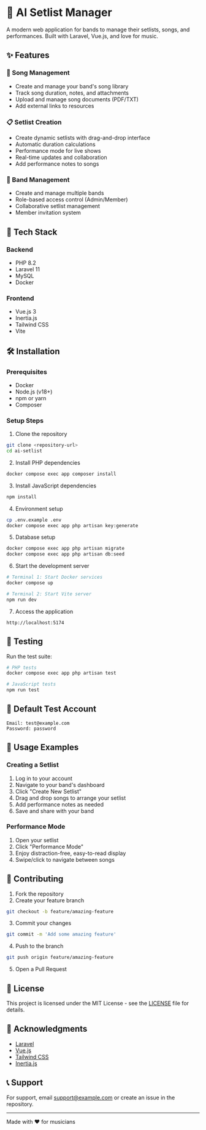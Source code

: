 # 🎸 AI Setlist Manager

A modern web application for bands to manage their setlists, songs, and performances. Built with Laravel, Vue.js, and love for music.

## ✨ Features

### 🎵 Song Management
- Create and manage your band's song library
- Track song duration, notes, and attachments
- Upload and manage song documents (PDF/TXT)
- Add external links to resources

### 📋 Setlist Creation
- Create dynamic setlists with drag-and-drop interface
- Automatic duration calculations
- Performance mode for live shows
- Real-time updates and collaboration
- Add performance notes to songs

### 👥 Band Management
- Create and manage multiple bands
- Role-based access control (Admin/Member)
- Collaborative setlist management
- Member invitation system

## 🚀 Tech Stack

### Backend
- PHP 8.2
- Laravel 11
- MySQL
- Docker

### Frontend
- Vue.js 3
- Inertia.js
- Tailwind CSS
- Vite

## 🛠 Installation

### Prerequisites
- Docker
- Node.js (v18+)
- npm or yarn
- Composer

### Setup Steps

1. Clone the repository
```bash
git clone <repository-url>
cd ai-setlist
```

2. Install PHP dependencies
```bash
docker compose exec app composer install
```

3. Install JavaScript dependencies
```bash
npm install
```

4. Environment setup
```bash
cp .env.example .env
docker compose exec app php artisan key:generate
```

5. Database setup
```bash
docker compose exec app php artisan migrate
docker compose exec app php artisan db:seed
```

6. Start the development server
```bash
# Terminal 1: Start Docker services
docker compose up

# Terminal 2: Start Vite server
npm run dev
```

7. Access the application
```
http://localhost:5174
```

## 🧪 Testing

Run the test suite:

```bash
# PHP tests
docker compose exec app php artisan test

# JavaScript tests
npm run test
```

## 👤 Default Test Account

```
Email: test@example.com
Password: password
```

## 📱 Usage Examples

### Creating a Setlist
1. Log in to your account
2. Navigate to your band's dashboard
3. Click "Create New Setlist"
4. Drag and drop songs to arrange your setlist
5. Add performance notes as needed
6. Save and share with your band

### Performance Mode
1. Open your setlist
2. Click "Performance Mode"
3. Enjoy distraction-free, easy-to-read display
4. Swipe/click to navigate between songs

## 🤝 Contributing

1. Fork the repository
2. Create your feature branch
```bash
git checkout -b feature/amazing-feature
```
3. Commit your changes
```bash
git commit -m 'Add some amazing feature'
```
4. Push to the branch
```bash
git push origin feature/amazing-feature
```
5. Open a Pull Request

## 📝 License

This project is licensed under the MIT License - see the [LICENSE](LICENSE) file for details.

## 🙏 Acknowledgments

- [Laravel](https://laravel.com)
- [Vue.js](https://vuejs.org)
- [Tailwind CSS](https://tailwindcss.com)
- [Inertia.js](https://inertiajs.com)

## 📞 Support

For support, email support@example.com or create an issue in the repository.

---
Made with ❤️ for musicians
